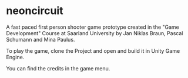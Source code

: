 # neoncircuit

A fast paced first person shooter game prototype created in the "Game Development" Course at Saarland University by Jan Niklas Braun, Pascal Schumann and Mina Paulus. 

To play the game, clone the Project and open and build it in Unity Game Engine. 

You can find the credits in the game menu.
